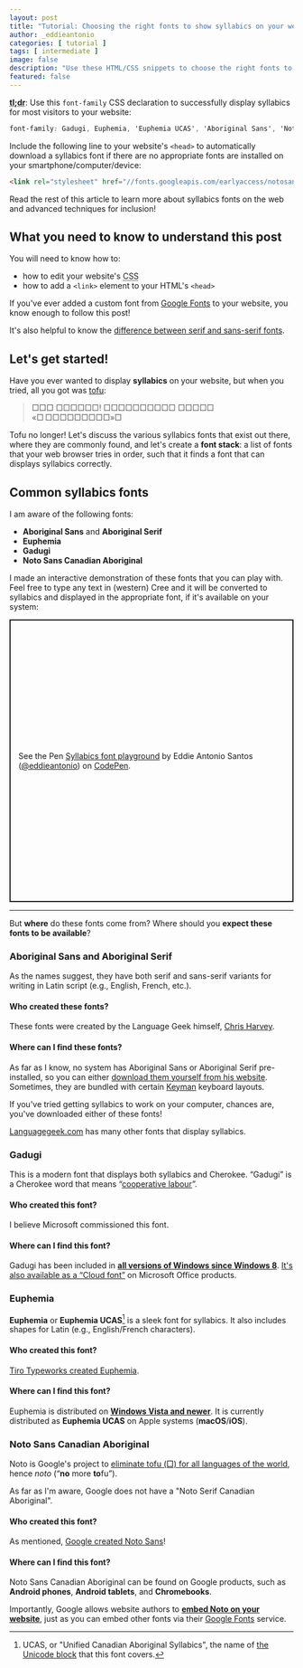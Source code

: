 ```yaml
---
layout: post
title: "Tutorial: Choosing the right fonts to show syllabics on your website"
author: _eddieantonio
categories: [ tutorial ]
tags: [ intermediate ]
image: false
description: "Use these HTML/CSS snippets to choose the right fonts to display syllabics reliably for visitors to your website"
featured: false
---
```


<abbr title="too long; didn't read">**tl;dr**</abbr>: Use this
`font-family` CSS declaration to successfully display syllabics for most
visitors to your website:

```css
font-family: Gadugi, Euphemia, 'Euphemia UCAS', 'Aboriginal Sans', 'Noto Sans Canadian Aboriginal', sans-serif;
```

Include the following line to your website's `<head>` to automatically download
a syllabics font if there are no appropriate fonts are installed on your
smartphone/computer/device:

```html
<link rel="stylesheet" href="//fonts.googleapis.com/earlyaccess/notosanscanadianaboriginal.css">
```

Read the rest of this article to learn more about syllabics fonts on the
web and advanced techniques for inclusion!

## What you need to know to understand this post

You will need to know how to:

 * how to edit your website's <abbr title="Cascading Stylesheets">CSS</abbr>
 * how to add a `<link>` element to your HTML's `<head>`
 
If you've ever added a custom font from [Google Fonts][] to your
website, you know enough to follow this post!

It's also helpful to know the [difference between serif and sans-serif
fonts][serif-vs-sans-serif].

[Google Fonts]: https://fonts.google.com/
[serif-vs-sans-serif]: https://about.easil.com/support/serif-vs-sans-serif/

## Let's get started!

Have you ever wanted to display **syllabics** on your website, but
when you tried, all you got was [tofu]:

> □□□ □□□□□□! □□□□□□□□□□ □□□□□ «□ □□□□□□□□□»□

[tofu]: https://english.stackexchange.com/a/331483

Tofu no longer! Let's discuss the various syllabics fonts that exist out
there, where they are commonly found, and let's create a **font stack**:
a list of fonts that your web browser tries in order, such that it finds
a font that can displays syllabics correctly.

## Common syllabics fonts

I am aware of the following fonts:

 - **Aboriginal Sans** and **Aboriginal Serif**
 - **Euphemia**
 - **Gadugi**
 - **Noto Sans Canadian Aboriginal**

I made an interactive demonstration of these fonts that you can play with. Feel free
to type any text in (western) Cree and it will be converted to syllabics
and displayed in the appropriate font, if it's available on your system:

<p class="codepen" data-height="500" data-theme-id="light" data-default-tab="result" data-user="eddieantonio" data-slug-hash="GRZOBYY" style="height: 500px; box-sizing: border-box; display: flex; align-items: center; justify-content: center; border: 2px solid; margin: 1em 0; padding: 1em;" data-pen-title="Syllabics font playground">
  <span>See the Pen <a href="https://codepen.io/eddieantonio/pen/GRZOBYY">
  Syllabics font playground</a> by Eddie Antonio Santos (<a href="https://codepen.io/eddieantonio">@eddieantonio</a>)
  on <a href="https://codepen.io">CodePen</a>.</span>
</p>
<script async src="https://static.codepen.io/assets/embed/ei.js"></script>

---

But **where** do these fonts come from? Where should you **expect these fonts to be
available**?


### Aboriginal Sans and Aboriginal Serif

As the names suggest, they have both serif and sans-serif variants for
writing in Latin script (e.g., English, French, etc.).

#### Who created these fonts?

These fonts were created by the Language Geek himself, [Chris Harvey][].

#### Where can I find these fonts?

As far as I know, no system has Aboriginal Sans or Aboriginal Serif
pre-installed, so you can either [download them yourself from his
website][languagegeek-fonts]. Sometimes, they are bundled with certain
[Keyman][] keyboard layouts.

If you've tried getting syllabics to work on your computer, chances are,
you've downloaded either of these fonts!

[Languagegeek.com][languagegeek-fonts] has many other fonts that
display syllabics.

[Chris Harvey]: http://www.languagegeek.com/
[languagegeek-fonts]: http://www.languagegeek.com/font/fontdownload.html
[Keyman]: https://keyman.com/


### Gadugi

This is a modern font that displays both syllabics and Cherokee.
“Gadugi” is a Cherokee word that means “[cooperative
labour][gadugi-def]”.

#### Who created this font?

I believe Microsoft commissioned this font.

#### Where can I find this font?

Gadugi has been included in [**all versions of Windows since Windows
8**][gadugi-availability]. [It's also available as a “Cloud
font”][gadugi-office] on Microsoft Office products.

[gadugi-def]: https://archive.org/details/cherokeeenglishd0000feel/page/92/mode/2up?q=gadugi
[gadugi-availability]: https://docs.microsoft.com/en-us/typography/font-list/gadugi#products-that-supply-this-font
[gadugi-office]: https://support.microsoft.com/en-us/office/cloud-fonts-in-office-f7b009fe-037f-45ed-a556-b5fe6ede6adb?ui=en-us&rs=en-us&ad=us#text:~:text=gadugi.ttf


### Euphemia

**Euphemia** or **Euphemia UCAS**[^1] is a sleek font for syllabics. It also
includes shapes for Latin (e.g., English/French characters).

[^1]: UCAS, or "Unified Canadian Aboriginal Syllabics", the name of [the Unicode block](https://unicode.org/charts/PDF/U1400.pdf) that this font covers.

#### Who created this font?

[Tiro Typeworks created Euphemia][tiro].

[tiro]: https://www.tiro.com/syllabics/resources/index.html

#### Where can I find this font?

Euphemia is distributed on [**Windows Vista and newer**][euphemia-ms].
It is currently distributed as **Euphemia UCAS** on Apple systems
(**macOS**/**iOS**). 

[euphemia-ms]: https://docs.microsoft.com/en-us/typography/font-list/euphemia#products-that-supply-this-font


### Noto Sans Canadian Aboriginal

Noto is Google's project to [eliminate tofu (□) for all languages of the
world][noto], hence _noto_ (“**no** more **to**fu”).

As far as I'm aware, Google does not have a "Noto Serif Canadian
Aboriginal".

#### Who created this font?

As mentioned, [Google created Noto Sans][noto-embed]!

#### Where can I find this font?

Noto Sans Canadian Aboriginal can be found on Google products, such as
**Android phones**, **Android tablets**, and **Chromebooks**.

Importantly, Google allows website authors to **[embed Noto on your
website][noto-embed]**, just as you can embed other fonts via their [Google Fonts][]
service.

[noto]: https://www.google.com/get/noto/
[noto-embed]: https://fonts.google.com/earlyaccess#Noto+Sans+Canadian+Aboriginal
